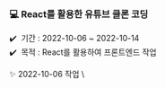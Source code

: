 ### 💻 React를 활용한 유튜브 클론 코딩
✔️ &nbsp;기간 : 2022-10-06 ~ 2022-10-14 \
✔️ &nbsp;목적 : React를 활용하여 프론트엔드 작업 



✨ 2022-10-06 작업 \
